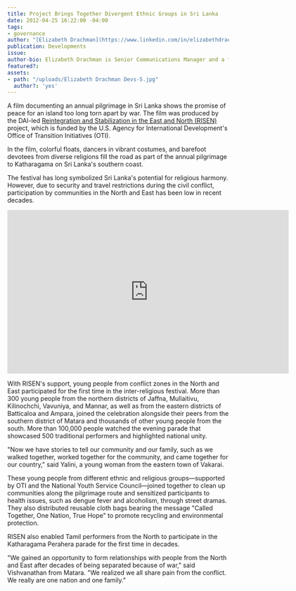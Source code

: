 ```yaml
---
title: Project Brings Together Divergent Ethnic Groups in Sri Lanka
date: 2012-04-25 16:22:00 -04:00
tags:
- governance
author: "[Elizabeth Drachman](https://www.linkedin.com/in/elizabethdrachman/)"
publication: Developments
issue: 
author-bio: Elizabeth Drachman is Senior Communications Manager and a former journalist.
featured?: 
assets:
- path: "/uploads/Elizabeth Drachman Devs-5.jpg"
  author?: 'yes'
---
```


A film documenting an annual pilgrimage in Sri Lanka shows the promise of peace for an island too long torn apart by war. The film was produced by the DAI-led [Reintegration and Stabilization in the East and North (RISEN)](https://www.dai.com/our-work/projects/sri-lanka-reintegration-and-stabilization-east-and-north-risen) project, which is funded by the U.S. Agency for International Development's Office of Transition Initiatives (OTI).




In the film, colorful floats, dancers in vibrant costumes, and barefoot devotees from diverse religions fill the road as part of the annual pilgrimage to Katharagama on Sri Lanka's southern coast.

The festival has long symbolized Sri Lanka's potential for religious harmony. However, due to security and travel restrictions during the civil conflict, participation by communities in the North and East has been low in recent decades.

<iframe src="https://player.vimeo.com/video/39477911" width="640" height="372" frameborder="0" webkitallowfullscreen mozallowfullscreen allowfullscreen></iframe>

With RISEN's support, young people from conflict zones in the North and East participated for the first time in the inter-religious festival. More than 300 young people from the northern districts of Jaffna, Mullaitivu, Kilinochchi, Vavuniya, and Mannar, as well as from the eastern districts of Batticaloa and Ampara, joined the celebration alongside their peers from the southern district of Matara and thousands of other young people from the south. More than 100,000 people watched the evening parade that showcased 500 traditional performers and highlighted national unity.

"Now we have stories to tell our community and our family, such as we walked together, worked together for the community, and came together for our country," said Yalini, a young woman from the eastern town of Vakarai.

These young people from different ethnic and religious groups—supported by OTI and the National Youth Service Council—joined together to clean up communities along the pilgrimage route and sensitized participants to health issues, such as dengue fever and alcoholism, through street dramas. They also distributed reusable cloth bags bearing the message "Called Together, One Nation, True Hope" to promote recycling and environmental protection.

RISEN also enabled Tamil performers from the North to participate in the Katharagama Perahera parade for the first time in decades.

"We gained an opportunity to form relationships with people from the North and East after decades of being separated because of war," said Vishvanathan from Matara. "We realized we all share pain from the conflict. We really are one nation and one family."
